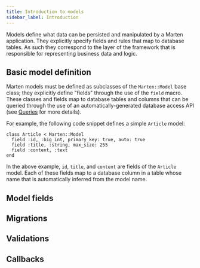 ```yaml
---
title: Introduction to models
sidebar_label: Introduction
---
```


Models define what data can be persisted and manipulated by a Marten application. They explicitly specify fields and rules that map to database tables. As such they correspond to the layer of the framework that is responsible for representing business data and logic.

## Basic model definition

Marten models must be defined as subclasses of the `Marten::Model` base class; they explicitly define "fields" through the use of the `field` macro. These classes and fields map to database tables and columns that can be queried through the use of an automatically-generated database access API (see [Queries](./queries) for more details).

For example, the following code snippet defines a simple `Article` model:

```crystal
class Article < Marten::Model
  field :id, :big_int, primary_key: true, auto: true
  field :title, :string, max_size: 255
  field :content, :text
end
```

In the above example, `id`, `title`, and `content` are fields of the `Article` model. Each of these fields map to a database column in a table whose name that is automatically inferred from the model name.

## Model fields

## Migrations

## Validations

## Callbacks
